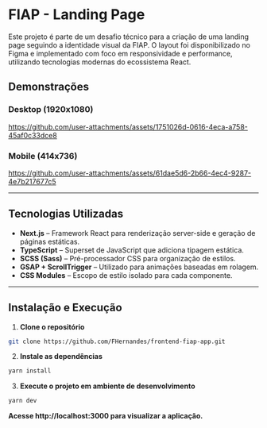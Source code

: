 # FIAP - Landing Page

Este projeto é parte de um desafio técnico para a criação de uma landing page seguindo a identidade visual da FIAP. O layout foi disponibilizado no Figma e implementado com foco em responsividade e performance, utilizando tecnologias modernas do ecossistema React.

##  Demonstrações

### Desktop (1920x1080)
https://github.com/user-attachments/assets/1751026d-0616-4eca-a758-45af0c33dce8


### Mobile (414x736)
https://github.com/user-attachments/assets/61dae5d6-2b66-4ec4-9287-4e7b217677c5


---

##  Tecnologias Utilizadas

- **Next.js** – Framework React para renderização server-side e geração de páginas estáticas.
- **TypeScript** – Superset de JavaScript que adiciona tipagem estática.
- **SCSS (Sass)** – Pré-processador CSS para organização de estilos.
- **GSAP + ScrollTrigger** – Utilizado para animações baseadas em rolagem.
- **CSS Modules** – Escopo de estilo isolado para cada componente.

---

##  Instalação e Execução

1. **Clone o repositório**

```bash
git clone https://github.com/FHernandes/frontend-fiap-app.git
```

2. **Instale as dependências**

```bash
yarn install
```

3. **Execute o projeto em ambiente de desenvolvimento**

```bash
yarn dev
```

**Acesse http://localhost:3000 para visualizar a aplicação.**
